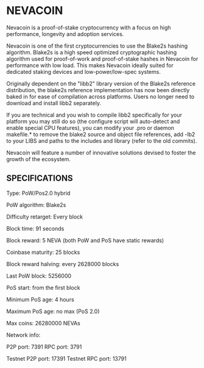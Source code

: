 NEVACOIN
======

Nevacoin is a proof-of-stake cryptocurrency with a focus on high performance, longevity and adoption services.

Nevacoin is one of the first cryptocurrencies to use the Blake2s hashing algorithm. Blake2s is a high speed optimized cryptographic hashing algorithm used for proof-of-work and proof-of-stake hashes in Nevacoin for performance with low load. This makes Nevacoin ideally suited for dedicated staking devices and low-power/low-spec systems.

Originally dependent on the "libb2" library version of the Blake2s reference distribution, the blake2s reference implementation has now been directly baked in for ease of compilation across platforms.  Users no longer need to download and install libb2 separately.

If you are technical and you wish to compile libb2 specifically for your platform you may still do so (the configure script will auto-detect and enable special CPU features), you can modify your .pro or daemon makefile.* to remove the blake2 source and object file references, add -lb2 to your LIBS and paths to the includes and library (refer to the old commits).

Nevacoin will feature a number of innovative solutions devised to foster the growth of the ecosystem.

SPECIFICATIONS
--------------
Type:                   PoW/Pos2.0 hybrid

PoW algorithm:          Blake2s

Difficulty retarget:    Every block

Block time:             91 seconds

Block reward:           5 NEVA  (both PoW and PoS have static rewards)

Coinbase maturity:      25 blocks

Block reward halving:   every 2628000 blocks

Last PoW block:         5256000

PoS start:              from the first block

Minimum PoS age:        4 hours

Maximum PoS age:        no max (PoS 2.0)

Max coins:              26280000 NEVAs

Network info:

P2P port: 7391
RPC port: 3791

Testnet P2P port: 17391
Testnet RPC port: 13791
